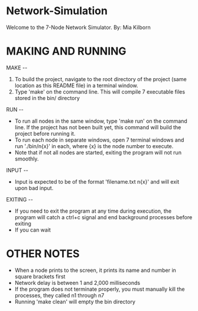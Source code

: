 Network-Simulation
==================

Welcome to the 7-Node Network Simulator.
By: Mia Kilborn

MAKING AND RUNNING
==================
MAKE --
1. To build the project, navigate to the root directory of the project (same location as this README file) in a terminal window.
2. Type 'make' on the command line. This will compile 7 executable files stored in the bin/ directory 

RUN --
- To run all nodes in the same window, type 'make run' on the command line. If the project has not been built yet, this command will build the project before running it.
- To run each node in separate windows, open 7 terminal windows and run './bin/n{x}' in each, where {x}  is the node number to execute.
- Note that if not all nodes are started, exiting the program will not run smoothly.

INPUT --
- Input is expected to be of the format 'filename.txt n{x}' and will exit upon bad input.

EXITING --
- If you need to exit the program at any time during execution, the program will catch a ctrl+c signal and end background processes before exiting
- If you can wait 


OTHER NOTES
===========
- When a node prints to the screen, it prints its name and number in square brackets first
- Network delay is between 1 and 2,000 milliseconds
- If the program does not terminate properly, you must manually kill the processes, they called n1 through n7
- Running 'make clean' will empty the bin directory
